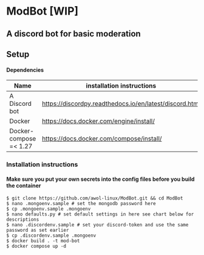 # ModBot [WIP]

## A discord bot for basic moderation

## Setup  
#### Dependencies
| Name| installation instructions | 
| ------------- | -------------------------------------------------------- |  
| A Discord bot |  https://discordpy.readthedocs.io/en/latest/discord.html |
| Docker |  https://docs.docker.com/engine/install/ |
| Docker-compose =< 1.27 |  https://docs.docker.com/compose/install/ | 
 
### Installation instructions
#### Make sure you put your own secrets into the config files before you build the container
```
$ git clone https://github.com/awol-linux/ModBot.git && cd ModBot
$ nano .mongoenv.sample # set the mongodb password here
$ cp .mongoenv.sample .mongoenv
$ nano defaults.py # set default settings in here see chart below for descriptions
$ nano .discordenv.sample # set your discord-token and use the same password as set earlier
$ cp .discordenv.sample .mongoenv
$ docker build . -t mod-bot
$ docker compose up -d
```

